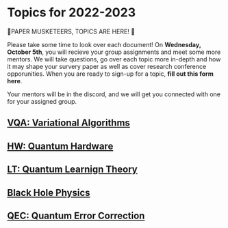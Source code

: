 # Topics for 2022-2023

🙌PAPER MUSKETEERS, TOPICS ARE HERE! 🙌

Please take some time to look over each document! On **Wednesday, October 5th**, you will recieve your group assignments and meet some more mentors.
We will take questions, go over each topic more in-depth and how it may shape your survery paper as well as cover research conference opporunities. When you are ready to
sign-up for a topic, **fill out this form here**.

Your mentors will be in the discord, and we will get you connected with one for your assigned group. 

## [VQA: Variational Algorithms](https://docs.google.com/document/d/1cAURHgmNXIKaJ5ZT9MM-cUp0hQ1QI9HazDzME57UL8c/edit)

## [HW: Quantum Hardware](https://docs.google.com/document/d/1NYMcTrFUx3KCV2eYV0Q1daKYoRdiucLVnZFpHrZD9nY/edit?usp=sharing)

## [LT: Quantum Learnign Theory](https://docs.google.com/document/d/19rW9hXWOydmrpzbeV3P_rZOrzO8RwUbOeCI-2-oM13E/edit#)

## [Black Hole Physics](https://docs.google.com/document/d/1ko0NOR6xqVQRZHdD9lX_lTXPfNLv5bSDzmigyOHd6BY/edit#)

## [QEC: Quantum Error Correction](https://docs.google.com/document/d/1_Gf93FGcRtHJ3DPnAD7wF1Gh8vBdDrZ6V9BzMVIgGLU/edit)
